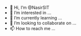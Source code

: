 - 👋 Hi, I’m @NasirSIT
- 👀 I’m interested in ...
- 🌱 I’m currently learning ...
- 💞️ I’m looking to collaborate on ...
- 📫 How to reach me ...

<!---
NasirSIT/NasirSIT is a ✨ special ✨ repository because its `README.md` (this file) appears on your GitHub profile.
You can click the Preview link to take a look at your changes.
--->
